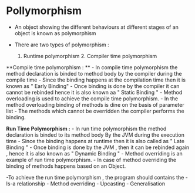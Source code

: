 # Pollymorphism

  - An object showing the different behaviours at different stages of an object is known as polymorphism 
	
  - There are two types of polymorphism :
      1. Runtime polymorphism 
			2. Compiler time polymorphism
		
  **Compile time polymorphism : **
      - In compile time polymorphism the method declaration is binded to method body by the compiler during the compile time
			- Since the binding happens at the compilation time then it is known as " Early Binding"
			- Once binding is done by the compiler it can cannot be rebinded  hence it is also known aa " Static Binding "
			- Method overloading is used to achieve the compile time polymorphism.
			- In the method overloading binding of methods is dine on the basis of parameter list
			- The methods which cannot be overridden the compiler performs the binding.
			
  **Run Time Polymorphism :**
			- In run time polymorphism the method declaration is binded  to its method body By the JVM during the execution time 
			- Since the binding happens at runtime then it is also called as " Late Binding "
			- Once binding is done by the JVM , then it can be rebinded again , hence it is also known as " Dynamic Binding "
			- Method overriding is an example of run time polymorphism. 
			- In case of method overriding the binding of methods happens based on an Object.
			
  -To achieve the run time polymorphism , the program should contains the 
			- Is-a relationship 
			- Method overriding 
			- Upcasting
			- Generalisation
